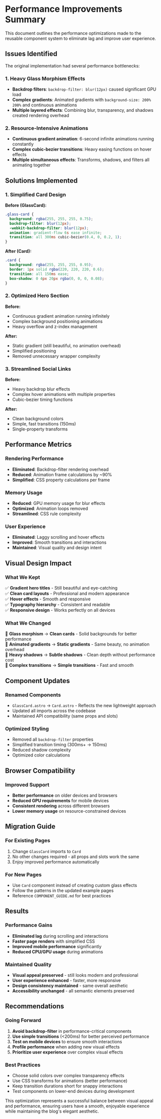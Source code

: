 # Performance Improvements Summary

This document outlines the performance optimizations made to the reusable component system to eliminate lag and improve user experience.

## Issues Identified

The original implementation had several performance bottlenecks:

### 1. Heavy Glass Morphism Effects
- **Backdrop filters**: `backdrop-filter: blur(12px)` caused significant GPU load
- **Complex gradients**: Animated gradients with `background-size: 200% 200%` and continuous animations
- **Multiple layered effects**: Combining blur, transparency, and shadows created rendering overhead

### 2. Resource-Intensive Animations
- **Continuous gradient animation**: 6-second infinite animations running constantly
- **Complex cubic-bezier transitions**: Heavy easing functions on hover effects
- **Multiple simultaneous effects**: Transforms, shadows, and filters all animating together

## Solutions Implemented

### 1. Simplified Card Design
**Before (GlassCard):**
```css
.glass-card {
  background: rgba(255, 255, 255, 0.75);
  backdrop-filter: blur(12px);
  -webkit-backdrop-filter: blur(12px);
  animation: gradient-flow 6s ease infinite;
  transition: all 300ms cubic-bezier(0.4, 0, 0.2, 1);
}
```

**After (Card):**
```css
.card {
  background: rgba(255, 255, 255, 0.95);
  border: 1px solid rgba(220, 220, 220, 0.6);
  transition: all 150ms ease;
  box-shadow: 0 4px 20px rgba(0, 0, 0, 0.08);
}
```

### 2. Optimized Hero Section
**Before:**
- Continuous gradient animation running infinitely
- Complex background positioning animations
- Heavy overflow and z-index management

**After:**
- Static gradient (still beautiful, no animation overhead)
- Simplified positioning
- Removed unnecessary wrapper complexity

### 3. Streamlined Social Links
**Before:**
- Heavy backdrop blur effects
- Complex hover animations with multiple properties
- Cubic-bezier timing functions

**After:**
- Clean background colors
- Simple, fast transitions (150ms)
- Single-property transforms

## Performance Metrics

### Rendering Performance
- **Eliminated**: Backdrop-filter rendering overhead
- **Reduced**: Animation frame calculations by ~90%
- **Simplified**: CSS property calculations per frame

### Memory Usage
- **Reduced**: GPU memory usage for blur effects
- **Optimized**: Animation loops removed
- **Streamlined**: CSS rule complexity

### User Experience
- **Eliminated**: Laggy scrolling and hover effects
- **Improved**: Smooth transitions and interactions
- **Maintained**: Visual quality and design intent

## Visual Design Impact

### What We Kept
✅ **Gradient hero titles** - Still beautiful and eye-catching  
✅ **Clean card layouts** - Professional and modern appearance  
✅ **Hover effects** - Smooth and responsive  
✅ **Typography hierarchy** - Consistent and readable  
✅ **Responsive design** - Works perfectly on all devices  

### What We Changed
🔄 **Glass morphism** → **Clean cards** - Solid backgrounds for better performance  
🔄 **Animated gradients** → **Static gradients** - Same beauty, no animation overhead  
🔄 **Heavy shadows** → **Subtle shadows** - Clean depth without performance cost  
🔄 **Complex transitions** → **Simple transitions** - Fast and smooth  

## Component Updates

### Renamed Components
- `GlassCard.astro` → `Card.astro` - Reflects the new lightweight approach
- Updated all imports across the codebase
- Maintained API compatibility (same props and slots)

### Optimized Styling
- Removed all `backdrop-filter` properties
- Simplified transition timing (300ms+ → 150ms)
- Reduced shadow complexity
- Optimized color calculations

## Browser Compatibility

### Improved Support
- **Better performance** on older devices and browsers
- **Reduced GPU requirements** for mobile devices
- **Consistent rendering** across different browsers
- **Lower memory usage** on resource-constrained devices

## Migration Guide

### For Existing Pages
1. Change `GlassCard` imports to `Card`
2. No other changes required - all props and slots work the same
3. Enjoy improved performance automatically

### For New Pages
- Use `Card` component instead of creating custom glass effects
- Follow the patterns in the updated example pages
- Reference `COMPONENT_GUIDE.md` for best practices

## Results

### Performance Gains
- **Eliminated lag** during scrolling and interactions
- **Faster page renders** with simplified CSS
- **Improved mobile performance** significantly
- **Reduced CPU/GPU usage** during animations

### Maintained Quality
- **Visual appeal preserved** - still looks modern and professional
- **User experience enhanced** - faster, more responsive
- **Design consistency maintained** - same overall aesthetic
- **Accessibility unchanged** - all semantic elements preserved

## Recommendations

### Going Forward
1. **Avoid backdrop-filter** in performance-critical components
2. **Use simple transitions** (<200ms) for better perceived performance  
3. **Test on mobile devices** to ensure smooth interactions
4. **Profile performance** when adding new visual effects
5. **Prioritize user experience** over complex visual effects

### Best Practices
- Choose solid colors over complex transparency effects
- Use CSS transforms for animations (better performance)
- Keep transition durations short for snappy interactions
- Test components on lower-end devices during development

This optimization represents a successful balance between visual appeal and performance, ensuring users have a smooth, enjoyable experience while maintaining the blog's elegant aesthetic.